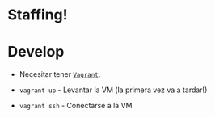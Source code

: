 # Staffing!

# Develop
- Necesitar tener [`Vagrant`](https://www.vagrantup.com/docs/installation/).

- `vagrant up` - Levantar la VM (la primera vez va a tardar!)
- `vagrant ssh` - Conectarse a la VM 